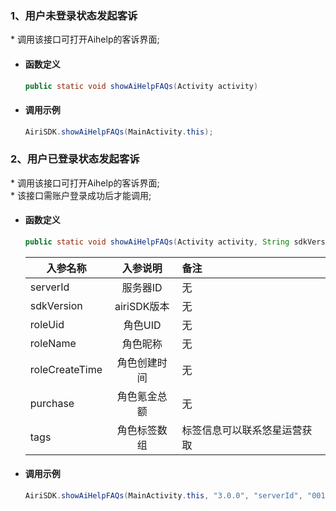 

### 1、用户未登录状态发起客诉
\* 调用该接口可打开Aihelp的客诉界面;

- #### 函数定义
    ``` java
    public static void showAiHelpFAQs(Activity activity)
    ```


- #### 调用示例

    ``` java
    AiriSDK.showAiHelpFAQs(MainActivity.this);
    ```


### 2、用户已登录状态发起客诉
\* 调用该接口可打开Aihelp的客诉界面;<br/>
\* 该接口需账户登录成功后才能调用;

- #### 函数定义
    ``` java
    public static void showAiHelpFAQs(Activity activity, String sdkVersion, String serverId, String roleUid, String roleName, String roleCreateTime, int purchase, String tags)
    ```

    入参名称|入参说明|备注
    ---|:--:|:--|
    serverId| 服务器ID|无 |
    sdkVersion| airiSDK版本|无 |
    roleUid| 角色UID|无 |
    roleName| 角色昵称|无 |
    roleCreateTime| 角色创建时间|无 |
    purchase| 角色氪金总额|无 |
    tags| 角色标签数组|标签信息可以联系悠星运营获取|


- #### 调用示例

    ``` java
    AiriSDK.showAiHelpFAQs(MainActivity.this, "3.0.0", "serverId", "001", "roleName", "", 0, "[tag1, tag2]");
    ```


